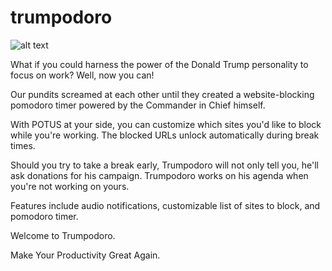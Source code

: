 # trumpodoro

![alt text](https://github.com/trumpodoro/trumpodoro/raw/master/Trumpodoro/ico/Trumpo.png "Logo Title Text 1")


What if you could harness the power of the Donald Trump personality to focus on work? Well, now you can!

Our pundits screamed at each other until they created a website-blocking pomodoro timer powered by the Commander in Chief himself. 

With POTUS at your side, you can customize which sites you'd like to block while you're working. The blocked URLs unlock automatically during break times.

Should you try to take a break early, Trumpodoro will not only tell you, he'll ask donations for his campaign. Trumpodoro works on his agenda when you're not working on yours. 

Features include audio notifications, customizable list of sites to block, and pomodoro timer.

Welcome to Trumpodoro. 

Make Your Productivity Great Again.
